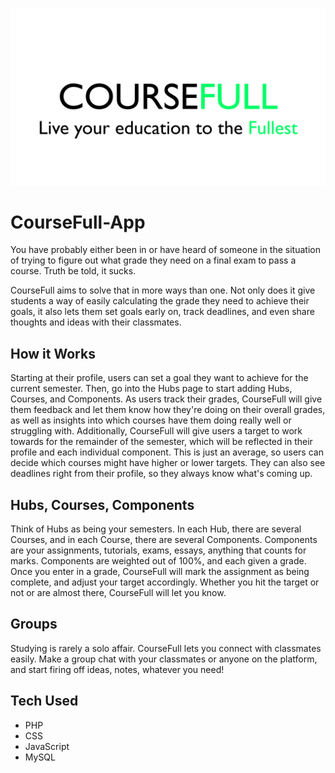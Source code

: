 ![CourseFull](/coursefulltitle.png)

# CourseFull-App
You have probably either been in or have heard of someone in the situation of trying to figure out what grade they need on a final exam to pass a course. Truth be told, it sucks. 

CourseFull aims to solve that in more ways than one. Not only does it give students a way of easily calculating the grade they need to achieve their goals, it also lets them set goals early on, track deadlines, and even share thoughts and ideas with their classmates.

## How it Works
Starting at their profile, users can set a goal they want to achieve for the current semester. Then, go into the Hubs page to start adding Hubs, Courses, and Components. As users track their grades, CourseFull will give them feedback and let them know how they're doing on their overall grades, as well as insights into which courses have them doing really well or struggling with. Additionally, CourseFull will give users a target to work towards for the remainder of the semester, which will be reflected in their profile and each individual component. This is just an average, so users can decide which courses might have higher or lower targets. They can also see deadlines right from their profile, so they always know what's coming up. 

## Hubs, Courses, Components
Think of Hubs as being your semesters. In each Hub, there are several Courses, and in each Course, there are several Components. Components are your assignments, tutorials, exams, essays, anything that counts for marks. Components are weighted out of 100%, and each given a grade. Once you enter in a grade, CourseFull will mark the assignment as being complete, and adjust your target accordingly. Whether you hit the target or not or are almost there, CourseFull will let you know.

## Groups
Studying is rarely a solo affair. CourseFull lets you connect with classmates easily. Make a group chat with your classmates or anyone on the platform, and start firing off ideas, notes, whatever you need!

## Tech Used
 - PHP
 - CSS
 - JavaScript
 - MySQL